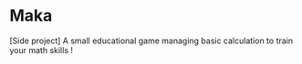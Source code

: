 # Maka
[Side project] A small educational game managing basic calculation to train your math skills !
